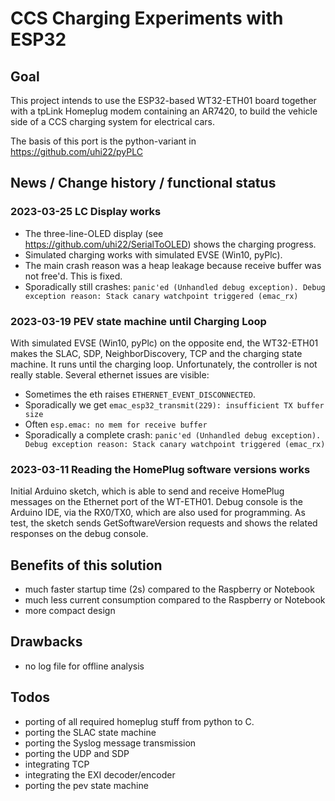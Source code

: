 # CCS Charging Experiments with ESP32

## Goal
This project intends to use the ESP32-based WT32-ETH01 board together
with a tpLink Homeplug modem containing an AR7420, to build the vehicle
side of a CCS charging system for electrical cars.

The basis of this port is the python-variant in
https://github.com/uhi22/pyPLC

## News / Change history / functional status

### 2023-03-25 LC Display works
- The three-line-OLED display (see https://github.com/uhi22/SerialToOLED) shows the charging progress.
- Simulated charging works with simulated EVSE (Win10, pyPlc).
- The main crash reason was a heap leakage because receive buffer was not free'd. This is fixed.
- Sporadically still crashes: `panic'ed (Unhandled debug exception). Debug exception reason: Stack canary watchpoint triggered (emac_rx)`

### 2023-03-19 PEV state machine until Charging Loop
With simulated EVSE (Win10, pyPlc) on the opposite end, the WT32-ETH01 makes the SLAC, SDP, NeighborDiscovery, TCP
and the charging state machine. It runs until the charging loop.
Unfortunately, the controller is not really stable. Several ethernet issues are
visible:
- Sometimes the eth raises `ETHERNET_EVENT_DISCONNECTED`.
- Sporadically we get `emac_esp32_transmit(229): insufficient TX buffer size`
- Often `esp.emac: no mem for receive buffer`
- Sporadically a complete crash: `panic'ed (Unhandled debug exception). Debug exception reason: Stack canary watchpoint triggered (emac_rx)`

### 2023-03-11 Reading the HomePlug software versions works
Initial Arduino sketch, which is able to send and receive HomePlug
messages on the Ethernet port of the WT-ETH01. Debug console is
the Arduino IDE, via the RX0/TX0, which are also used for programming.
As test, the sketch sends GetSoftwareVersion requests and shows
the related responses on the debug console.


## Benefits of this solution
- much faster startup time (2s) compared to the Raspberry or Notebook
- much less current consumption compared to the Raspberry or Notebook
- more compact design

## Drawbacks
- no log file for offline analysis

## Todos
- porting of all required homeplug stuff from python to C.
- porting the SLAC state machine
- porting the Syslog message transmission
- porting the UDP and SDP
- integrating TCP
- integrating the EXI decoder/encoder
- porting the pev state machine